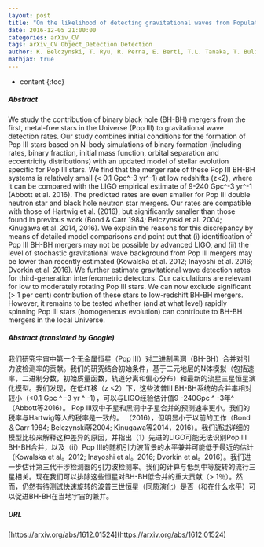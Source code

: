 ```yaml
---
layout: post
title: "On the likelihood of detecting gravitational waves from Population III compact object binaries"
date: 2016-12-05 21:00:00
categories: arXiv_CV
tags: arXiv_CV Object_Detection Detection
author: K. Belczynski, T. Ryu, R. Perna, E. Berti, T.L. Tanaka, T. Bulik
mathjax: true
---
```


* content
{:toc}

##### Abstract
We study the contribution of binary black hole (BH-BH) mergers from the first, metal-free stars in the Universe (Pop III) to gravitational wave detection rates. Our study combines initial conditions for the formation of Pop III stars based on N-body simulations of binary formation (including rates, binary fraction, initial mass function, orbital separation and eccentricity distributions) with an updated model of stellar evolution specific for Pop III stars. We find that the merger rate of these Pop III BH-BH systems is relatively small (< 0.1 Gpc^-3 yr^-1) at low redshifts (z<2), where it can be compared with the LIGO empirical estimate of 9-240 Gpc^-3 yr^-1 (Abbott et al. 2016). The predicted rates are even smaller for Pop III double neutron star and black hole neutron star mergers. Our rates are compatible with those of Hartwig et al. (2016), but significantly smaller than those found in previous work (Bond & Carr 1984; Belczynski et al. 2004; Kinugawa et al. 2014, 2016). We explain the reasons for this discrepancy by means of detailed model comparisons and point out that (i) identification of Pop III BH-BH mergers may not be possible by advanced LIGO, and (ii) the level of stochastic gravitational wave background from Pop III mergers may be lower than recently estimated (Kowalska et al. 2012; Inayoshi et al. 2016; Dvorkin et al. 2016). We further estimate gravitational wave detection rates for third-generation interferometric detectors. Our calculations are relevant for low to moderately rotating Pop III stars. We can now exclude significant (> 1 per cent) contribution of these stars to low-redshift BH-BH mergers. However, it remains to be tested whether (and at what level) rapidly spinning Pop III stars (homogeneous evolution) can contribute to BH-BH mergers in the local Universe.

##### Abstract (translated by Google)
我们研究宇宙中第一个无金属恒星（Pop III）对二进制黑洞（BH-BH）合并对引力波检测率的贡献。我们的研究结合初始条件，基于二元地层的N体模拟（包括速率，二进制分数，初始质量函数，轨道分离和偏心分布）和最新的流星三星恒星演化模型。我们发现，在低红移（z <2）下，这些波普III BH-BH系统的合并率相对较小（<0.1 Gpc ^ -3 yr ^ -1），可以与LIGO经验估计值9 -240Gpc ^ -3年^（Abbott等2016）。 Pop III双中子星和黑洞中子星合并的预测速率更小。我们的税率与Hartwig等人的税率是一致的。 （2016），但明显小于以前的工作（Bond＆Carr 1984; Belczynski等2004; Kinugawa等2014，2016）。我们通过详细的模型比较来解释这种差异的原因，并指出（1）先进的LIGO可能无法识别Pop III BH-BH合并，以及（ii）Pop III的随机引力波背景的水平兼并可能低于最近的估计（Kowalska et al。2012; Inayoshi et al。2016; Dvorkin et al。2016）。我们进一步估计第三代干涉检测器的引力波检测率。我们的计算与低到中等旋转的流行三星相关。现在我们可以排除这些恒星对BH-BH低合并的重大贡献（> 1％）。然而，仍然有待测试快速旋转的波普三世恒星（同质演化）是否（和在什么水平）可以促进BH-BH在当地宇宙的兼并。

##### URL
[https://arxiv.org/abs/1612.01524](https://arxiv.org/abs/1612.01524)

